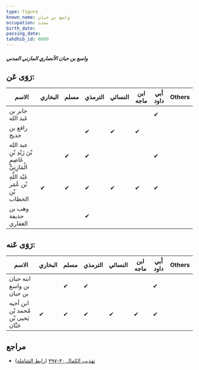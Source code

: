 ```yaml
---
type: figure
known_name: واسع بن حبان
occupation: محدث
birth_date:
passing_date:
tahdhib_id: 6660
---
```

##### واسع بن حبان الأنصاري المازني المدني

## رَوَى عَن:
| الاسم                                           | البخاري | مسلم | الترمذي | النسائي | ابن ماجه | أبي داود | Others |
| ----------------------------------------------- | ------- | ---- | ------- | ------- | -------- | -------- | ------ |
| جابر بن عَبد الله                               |         |      |         |         |          | ✔        |        |
| رافع بن خديج                                    |         |      | ✔       | ✔       | ✔        |          |        |
| عبد الله بْنَ زَيْدِ بْنِ عَاصِمٍ الْمَازِنِيَّ |         | ✔    | ✔       |         |          | ✔        |        |
| عَبْد اللَّهِ بْن عُمَر بْن الخطاب              | ✔       | ✔    | ✔       | ✔       | ✔        | ✔        |        |
| وهب بن حذيفة الغفاري                            |         |      | ✔       |         |          |          |        |
## رَوَى عَنه:
| الاسم                                | البخاري | مسلم | الترمذي | النسائي | ابن ماجه | أبي داود | Others |
| ------------------------------------ | ------- | ---- | ------- | ------- | -------- | -------- | ------ |
| ابنه حبان بن واسع بن حبان            |         | ✔    | ✔       |         |          | ✔        |        |
| ابن أخيه مُحمد بْن يَحيى بْن حَبَّان | ✔       | ✔    | ✔       | ✔       | ✔        | ✔        |        |
## مراجع
- [تهذيب الكمال ٣٠-٣٩٧](obsidian://open?vault=Tahdhib-al-Kamal&file=Figures/٦٦٦٠-واسع%20بن%20حبان%20الأنصاري%20المازني%20المدني) ([رابط الشاملة](https://shamela.ws/book/3722/16463))